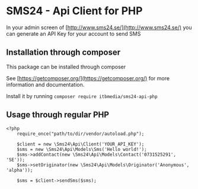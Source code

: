 SMS24 - Api Client for PHP
========================================

In your admin screen of [http://www.sms24.se/](http://www.sms24.se/) you can generate an API Key for your account to send SMS


Installation through composer
--------------------

This package can be installed through composer

See [https://getcomposer.org/](https://getcomposer.org/) for more information and documentation.

Install it by running `composer require itbmedia/sms24-api-php`

Usage through regular PHP
--------------------

```
<?php 
	require_once("path/to/dir/vendor/autoload.php");

	$client = new \Sms24\Api\Client('YOUR_API_KEY');
	$sms = new \Sms24\Api\Models\Sms('Hello world!');
	$sms->addContact(new \Sms24\Api\Models\Contact('0731525291', 'SE'));
	$sms->setOriginator(new \Sms24\Api\Models\Originator('Anonymous', 'alpha'));

	$sms = $client->sendSms($sms);
```